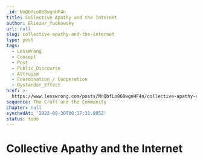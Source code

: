 ```yaml
---
_id: NnQbfLo868wgnHF4n
title: Collective Apathy and the Internet
author: Eliezer_Yudkowsky
url: null
slug: collective-apathy-and-the-internet
type: post
tags:
  - LessWrong
  - Concept
  - Post
  - Public_Discourse
  - Altruism
  - Coordination_/ Cooperation
  - Bystander_Effect
href: >-
  https://www.lesswrong.com/posts/NnQbfLo868wgnHF4n/collective-apathy-and-the-internet
sequence: The Craft and the Community
chapter: null
synchedAt: '2022-08-30T08:17:31.805Z'
status: todo
---
```


# Collective Apathy and the Internet
